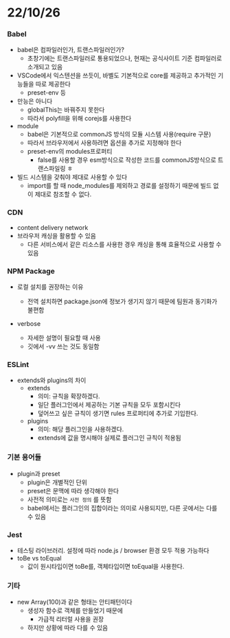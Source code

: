 # 22/10/26

### Babel

- babel은  컴파일러인가, 트랜스파일러인가?
	- 초창기에는 트랜스파일러로 통용되었으나, 현재는 공식사이트 기준 컴파일러로 소개되고 있음
- VSCode에서 익스텐션을 쓰듯이, 바벨도 기본적으로 core를 제공하고 추가적인 기능들을 따로 제공한다
	- preset-env 등
- 만능은 아니다
	- globalThis는 바꿔주지 못한다
	- 따라서 polyfill을 위해 corejs를 사용한다
- module 
	- babel은 기본적으로 commonJS 방식의 모듈 시스템 사용(require 구문)
	- 따라서 브라우저에서 사용하려면 옵션을 추가로 지정해야 한다
	- preset-env의 modules프로퍼티
		- false를 사용할 경우 esm방식으로 작성한 코드를 commonJS방식으로 트랜스파일링 ㅎ
- 빌드 시스템을 갖춰야 제대로 사용할 수 있다
	- import를 할 때 node_modules를 제외하고 경로를 설정하기 때문에 빌드 없이 제대로 참조할 수 없다.

### CDN
- content delivery network
- 브라우저 캐싱을 활용할 수 있음
	- 다른 서비스에서 같은 리소스를 사용한 경우 캐싱을 통해 효율적으로 사용할 수 있음

### NPM Package

- 로컬 설치를 권장하는 이유
	- 전역 설치하면 package.json에 정보가 생기지 않기 때문에 팀원과 동기화가 불편함


- verbose
	- 자세한 설명이 필요할 때 사용
	- 깃에서 -vv 쓰는 것도 동일함


### ESLint

- extends와 plugins의 차이
	- extends
		- 의미: 규칙을 확장하겠다.
		- 일단 플러그인에서 제공하는 기본 규칙을 모두 포함시킨다
		- 덮어쓰고 싶은 규칙이 생기면 rules 프로퍼티에 추가로 기입한다.
	- plugins
		- 의미: 해당 플러그인을 사용하겠다.
		- extends에 값을 명시해야 실제로 플러그인 규칙이 적용됨

### 기본 용어들

- plugin과 preset
	- plugin은 개별적인 단위
	- preset은 문맥에 따라 생각해야 한다
	- 사전적 의미로는 `사전 정의` 를 뜻함
	- babel에서는 플러그인의 집합이라는 의미로 사용되지만, 다른 곳에서는 다를 수 있음


### Jest

- 테스팅 라이브러리. 설정에 따라 node.js / browser 환경 모두 적용 가능하다
- toBe vs toEqual
	- 값이 원시타입이면 toBe를, 객체타입이면 toEqual을 사용한다.

### 기타

- new Array(100)과 같은 형태는 안티패턴이다
	- 생성자 함수로 객체를 만들었기 때문에
		- 가급적 리터럴 사용을 권장
	- 하지만 상황에 따라 다를 수 있음

